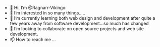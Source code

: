 - 👋 Hi, I’m @Ragnarr-Vikingo
- 👀 I’m interested in so many things.....
- 🌱 I’m currently learning both web design and development after quite a few years away from software development...so much has changed
- 💞️ I’m looking to collaborate on open source projects and web site development.
- 📫 How to reach me ...

<!---
Ragnarr-Vikingo/Ragnarr-Vikingo is a ✨ special ✨ repository because its `README.md` (this file) appears on your GitHub profile.
You can click the Preview link to take a look at your changes.
--->
